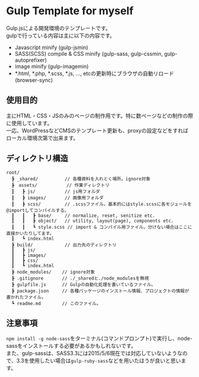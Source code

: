 # Gulp Template for myself

Gulp.jsによる開発環境のテンプレートです。  
gulpで行っている内容は主に以下の内容です。

- Javascript minify (gulp-jsmin)
- SASS(SCSS) compile & CSS minify (gulp-sass, gulp-cssmin, gulp-autoprefixer)
- image minify (gulp-imagemin)
- \*.html, \*.php, \*.scss, \*.js, ..., etcの更新時にブラウザの自動リロード (browser-sync)

## 使用目的

主にHTML・CSS・JSのみのページの制作用です。特に数ページなどの制作の際に使用しています。  
一応、WordPressなどCMSのテンプレート更新も、proxyの設定などをすればローカル環境次第で出来ます。

## ディレクトリ構造

```text
root/
  ┣ _shared/          // 各種資料を入れとく場所。ignore対象
  ┣　assets/           // 作業ディレクトリ
  ┃   ┣ js/           // js用フォルダ
  ┃   ┣ images/       // 画像用フォルダ
  ┃   ┣ scss/         // .scssファイル。基本的にはstyle.scssに各モジュールを@importしてコンパイルする。
  ┃   ┃   ┣ base/     // normalize, reset, senitize etc.
  ┃   ┃   ┣ object/   // utility, layout(page), components etc.
  ┃   ┃   ┗ style.scss // import & コンパイル用ファイル。分けない場合はここに直接かいたりしてます。
  ┃   ┗ index.html
  ┣ build/            // 出力先のディレクトリ
  ┃   ┣ js/
  ┃   ┣ images/
  ┃   ┣ css/
  ┃   ┗ index.html
  ┣ node_modules/    // ignore対象
  ┣ .gitignore       // ./_sharedと./node_modulesを無視
  ┣ gulpfile.js      // Gulpの自動化処理を書いているファイル。
  ┣ package.json     // 各種パッケージのインストール情報、プロジェクトの情報が書かれたファイル。
  ┗ readme.md        // このファイル。

```
## 注意事項

`npm install -g node-sass`をターミナル(コマンドプロンプト)で実行し、node-sassをインストールする必要があるかもしれないです。  
また、gulp-sassは、SASS3.3には2015/5/6現在では対応していないようなので、3.3を使用したい場合は`gulp-ruby-sass`などを用いたほうが良いと思います。
